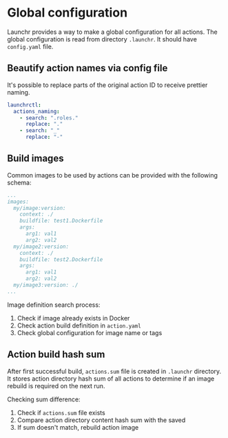 # Global configuration

Launchr provides a way to make a global configuration for all actions.
The global configuration is read from directory `.launchr`. It should have `config.yaml` file.


## Beautify action names via config file

It's possible to replace parts of the original action ID to receive prettier naming.

```yaml
launchrctl:
  actions_naming:
    - search: ".roles."
      replace: "."
    - search: "_"
      replace: "-"
```

## Build images

Common images to be used by actions can be provided with the following schema:
```yaml
...
images:
  my/image:version:
    context: ./
    buildfile: test1.Dockerfile
    args:
      arg1: val1
      arg2: val2
  my/image2:version:
    context: ./
    buildfile: test2.Dockerfile
    args:
      arg1: val1
      arg2: val2
  my/image3:version: ./
...
```

Image definition search process:
1. Check if image already exists in Docker
2. Check action build definition in `action.yaml`
3. Check global configuration for image name or tags


## Action build hash sum

After first successful build, `actions.sum` file is created in `.launchr` directory.
It stores action directory hash sum of all actions to determine if an image rebuild is required on the next run.

Checking sum difference:
1. Check if `actions.sum` file exists
2. Compare action directory content hash sum with the saved
3. If sum doesn't match, rebuild action image
